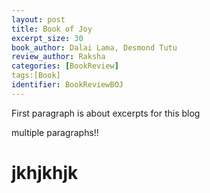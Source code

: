 ```yaml
---
layout: post
title: Book of Joy
excerpt_size: 30
book_author: Dalai Lama, Desmond Tutu
review_author: Raksha
categories: [BookReview]
tags:[Book]
identifier: BookReviewBOJ
---
```

First paragraph is about excerpts for this blog

multiple paragraphs!!

# jkhjkhjk
